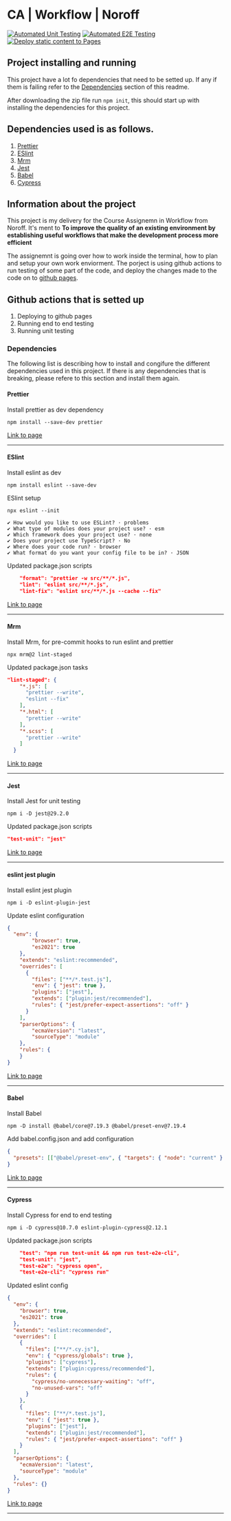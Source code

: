 # CA | Workflow | Noroff

[![Automated Unit Testing](https://github.com/Christonn93/work-flow-ca-social-media-client/actions/workflows/unit_testing.yml/badge.svg?branch=workflow-ca)](https://github.com/Christonn93/work-flow-ca-social-media-client/actions/workflows/unit_testing.yml)
[![Automated E2E Testing](https://github.com/Christonn93/work-flow-ca-social-media-client/actions/workflows/e2e_testing.yml/badge.svg?branch=workflow-ca)](https://github.com/Christonn93/work-flow-ca-social-media-client/actions/workflows/e2e_testing.yml)
[![Deploy static content to Pages](https://github.com/Christonn93/work-flow-ca-social-media-client/actions/workflows/deploy_pages.yml/badge.svg?branch=workflow-ca)](https://github.com/Christonn93/work-flow-ca-social-media-client/actions/workflows/deploy_pages.yml)

## Project installing and running

This project have a lot fo dependencies that need to be setted up. If any if them is failing refer to the [Dependencies](#Dependencies) section of this readme. 


After downloading the zip file run `npm init`, this should start up with installing the dependencies for this project. 


Dependencies used is as follows. 
---

1. [Prettier](https://prettier.io/)
2. [ESlint](https://eslint.org/)
3. [Mrm](https://www.npmjs.com/package/mrm-task-lint-staged)
4. [Jest](https://jestjs.io/)
5. [Babel](https://babeljs.io/)
6. [Cypress](https://www.cypress.io/)

## Information about the project

This project is my delivery for the Course Assignemn in Workflow from Noroff. 
It's ment to **To improve the quality of an existing environment by establishing useful workflows that make the development process more efficient**

The assignemnt is going over how to work inside the terminal, how to plan and setup your own work enviorment. The porject is using github actions to run testing of some part of the code, and deploy the changes made to the code on to [github pages](https://pages.github.com/). 


Github actions that is setted up
---
1. Deploying to github pages
2. Running end to end testing
3. Running unit testing


### Dependencies

The following list is describing how to install and congifure the different dependencies used in this project. If there is any dependencies that is breaking, please refere to this section and install them again. 

#### Prettier

Install prettier as dev dependency

```
npm install --save-dev prettier
```

[Link to page](https://npm.io/package/prettier)

---

#### ESlint

Install eslint as dev

```
npm install eslint --save-dev
```

ESlint setup

```
npx eslint --init

✔ How would you like to use ESLint? · problems
✔ What type of modules does your project use? · esm
✔ Which framework does your project use? · none
✔ Does your project use TypeScript? · No
✔ Where does your code run? · browser
✔ What format do you want your config file to be in? · JSON
```

Updated package.json scripts

```json
    "format": "prettier -w src/**/*.js",
    "lint": "eslint src/**/*.js",
    "lint-fix": "eslint src/**/*.js --cache --fix"
```

[Link to page](https://npm.io/package/eslint)

---

#### Mrm

Install Mrm, for pre-commit hooks to run eslint and prettier

```
npx mrm@2 lint-staged
```

Updated package.json tasks

```json
"lint-staged": {
    "*.js": [
      "prettier --write",
      "eslint --fix"
    ],
    "*.html": [
      "prettier --write"
    ],
    "*.scss": [
      "prettier --write"
    ]
  }
```
[Link to page](https://npm.io/package/mrm)

---

#### Jest

Install Jest for unit testing

```
npm i -D jest@29.2.0
```

Updated package.json scripts

```json
"test-unit": "jest"
```
[Link to page](https://npm.io/package/jest)

---

#### eslint jest plugin

Install eslint jest plugin

```
npm i -D eslint-plugin-jest
```

Update eslint configuration

```json
{
  "env": {
        "browser": true,
        "es2021": true
    },
    "extends": "eslint:recommended",
    "overrides": [
      {
        "files": ["**/*.test.js"],
        "env": { "jest": true },
        "plugins": ["jest"],
        "extends": ["plugin:jest/recommended"],
        "rules": { "jest/prefer-expect-assertions": "off" }
      }
    ],
    "parserOptions": {
        "ecmaVersion": "latest",
        "sourceType": "module"
    },
    "rules": {
    }
}
```
[Link to page](https://npm.io/package/eslint-plugin-jest)

---

#### Babel

Install Babel

```
npm -D install @babel/core@7.19.3 @babel/preset-env@7.19.4
```

Add babel.config.json and add configuration

```json
{
  "presets": [["@babel/preset-env", { "targets": { "node": "current" } }]]
}
```
[Link to page](https://npm.io/package/babel-npm-install)

---

#### Cypress

Install Cypress for end to end testing

```
npm i -D cypress@10.7.0 eslint-plugin-cypress@2.12.1
```

Updated package.json scripts

```json
    "test": "npm run test-unit && npm run test-e2e-cli",
    "test-unit": "jest",
    "test-e2e": "cypress open",
    "test-e2e-cli": "cypress run"
```

Updated eslint config

```json
{
  "env": {
    "browser": true,
    "es2021": true
  },
  "extends": "eslint:recommended",
  "overrides": [
    {
      "files": ["**/*.cy.js"],
      "env": { "cypress/globals": true },
      "plugins": ["cypress"],
      "extends": ["plugin:cypress/recommended"],
      "rules": {
        "cypress/no-unnecessary-waiting": "off",
        "no-unused-vars": "off"
      }
    },
    {
      "files": ["**/*.test.js"],
      "env": { "jest": true },
      "plugins": ["jest"],
      "extends": ["plugin:jest/recommended"],
      "rules": { "jest/prefer-expect-assertions": "off" }
    }
  ],
  "parserOptions": {
    "ecmaVersion": "latest",
    "sourceType": "module"
  },
  "rules": {}
}
```

[Link to page](https://npm.io/package/eslint-plugin-cypress)

---
